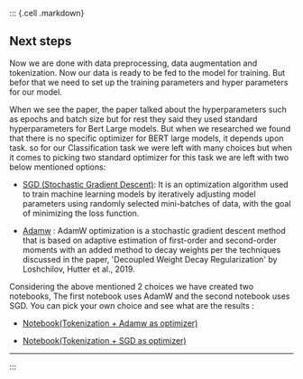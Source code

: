 ::: {.cell .markdown}
## Next steps

Now we are done with data preprocessing, data augmentation and tokenization. Now our data is ready to be fed to the model for training. But befor that we need to set up the training parameters and hyper parameters for our model.

When we see the paper, the paper talked about the hyperparameters such as epochs and batch size but for rest they said they used standard hyperparameters for Bert Large models. But when we researched we found that there is no specific optimizer for BERT large models, it depends upon task. so for our Classification task we were left with many choices but when it comes to picking two standard optimizer for this task we are left with two below mentioned options:

- [SGD (Stochastic Gradient Descent)](/): It is an optimization algorithm used to train machine learning models by iteratively adjusting model parameters using randomly selected mini-batches of data, with the goal of minimizing the loss function.

- [Adamw](/) : AdamW optimization is a stochastic gradient descent method that is based on adaptive estimation of first-order and second-order moments with an added method to decay weights per the techniques discussed in the paper, 'Decoupled Weight Decay Regularization' by Loshchilov, Hutter et al., 2019.


 Considering the above mentioned 2 choices we have created two notebooks, The first notebook uses AdamW and the second notebook uses SGD. You can pick your own choice and see what are the results :

-   [Notebook(Tokenization + Adamw as optimizer)](./4_train_args_1.ipynb)

-   [Notebook(Tokenization + SGD as optimizer)](./4_train_args_2.ipynb)

***
:::